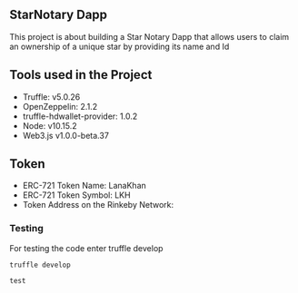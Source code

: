 ## StarNotary Dapp

This project is about building a Star Notary Dapp that allows users to claim an ownership of a unique star by providing its name and Id

## Tools used in the Project

- Truffle: v5.0.26
- OpenZeppelin: 2.1.2
- truffle-hdwallet-provider: 1.0.2
- Node: v10.15.2
- Web3.js v1.0.0-beta.37

## Token

- ERC-721 Token Name: LanaKhan
- ERC-721 Token Symbol: LKH
- Token Address on the Rinkeby Network:

### Testing

For testing the code enter truffle develop

```
truffle develop
```
```
test
```
